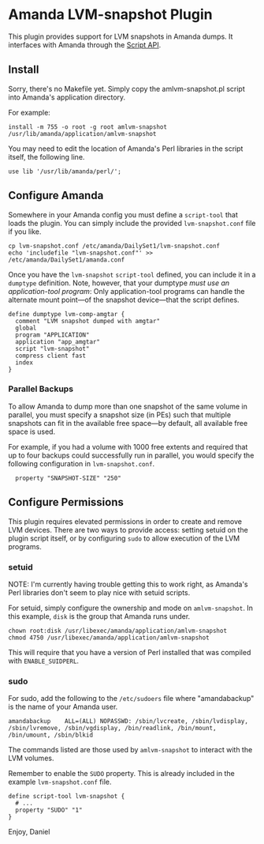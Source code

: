 Amanda LVM-snapshot Plugin
==========================

This plugin provides support for LVM snapshots in Amanda dumps.  It interfaces
with Amanda through the [Script API][1].

Install
-------

Sorry, there's no Makefile yet. Simply copy the amlvm-snapshot.pl script into
Amanda's application directory.

For example:

    install -m 755 -o root -g root amlvm-snapshot /usr/lib/amanda/application/amlvm-snapshot

You may need to edit the location of Amanda's Perl libraries in the script
itself, the following line.

    use lib '/usr/lib/amanda/perl/';

Configure Amanda
----------------

Somewhere in your Amanda config you must define a `script-tool` that loads the
plugin. You can simply include the provided `lvm-snapshot.conf` file if you like.

    cp lvm-snapshot.conf /etc/amanda/DailySet1/lvm-snapshot.conf
    echo 'includefile "lvm-snapshot.conf"' >> /etc/amanda/DailySet1/amanda.conf

Once you have the `lvm-snapshot` `script-tool` defined, you can include it in
a `dumptype` definition. Note, however, that your dumptype _must use an
application-tool program_: Only application-tool programs can handle the
alternate mount point—of the snapshot device—that the script defines.

    define dumptype lvm-comp-amgtar {
      comment "LVM snapshot dumped with amgtar"
      global
      program "APPLICATION"
      application "app_amgtar"
      script "lvm-snapshot"
      compress client fast
      index
    }

### Parallel Backups

To allow Amanda to dump more than one snapshot of the same volume in parallel,
you must specify a snapshot size (in PEs) such that multiple snapshots can fit
in the available free space—by default, all available free space is used.

For example, if you had a volume with 1000 free extents and required that up
to four backups could successfully run in parallel, you would specify the
following configuration in `lvm-snapshot.conf`.

      property "SNAPSHOT-SIZE" "250"

Configure Permissions
---------------------

This plugin requires elevated permissions in order to create and remove LVM
devices. There are two ways to provide access: setting setuid on the plugin
script itself, or by configuring `sudo` to allow execution of the LVM
programs.

### setuid

NOTE: I'm currently having trouble getting this to work right, as Amanda's
Perl libraries don't seem to play nice with setuid scripts.

For setuid, simply configure the ownership and mode on `amlvm-snapshot`. In
this example, `disk` is the group that Amanda runs under.

    chown root:disk /usr/libexec/amanda/application/amlvm-snapshot
    chmod 4750 /usr/libexec/amanda/application/amlvm-snapshot

This will require that you have a version of Perl installed that was compiled
with `ENABLE_SUIDPERL`.

### sudo

For sudo, add the following to the `/etc/sudoers` file where "amandabackup" is
the name of your Amanda user.

    amandabackup    ALL=(ALL) NOPASSWD: /sbin/lvcreate, /sbin/lvdisplay, /sbin/lvremove, /sbin/vgdisplay, /bin/readlink, /bin/mount, /bin/umount, /sbin/blkid

The commands listed are those used by `amlvm-snapshot` to interact with the
LVM volumes.

Remember to enable the `SUDO` property. This is already included in the
example `lvm-snapshot.conf` file.

    define script-tool lvm-snapshot {
      # ...
      property "SUDO" "1"
    }

Enjoy,
Daniel

[1]: http://wiki.zmanda.com/index.php/Script_API
